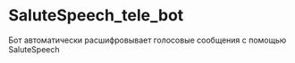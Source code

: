 # SaluteSpeech_tele_bot
Бот автоматически расшифровывает голосовые сообщения c помощью SaluteSpeech
